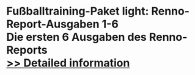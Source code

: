# Fußballtraining-Paket light: Renno-Report-Ausgaben 1-6<br />Die ersten 6 Ausgaben des Renno-Reports<br />[>> Detailed information](https://secure.shareit.com/shareit/product.html?productid=300375551&affiliateid=200057808)